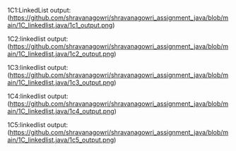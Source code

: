 1C1:LinkedList
output:(https://github.com/shravanagowri/shravanagowri_assignment_java/blob/main/1C_linkedlist.java/1c1_output.png)

1C2:linkedlist
output:(https://github.com/shravanagowri/shravanagowri_assignment_java/blob/main/1C_linkedlist.java/1c2_output.png)

1C3:linkedlist
output:(https://github.com/shravanagowri/shravanagowri_assignment_java/blob/main/1C_linkedlist.java/1c3_output.png)

1C4:linkedlist
output:(https://github.com/shravanagowri/shravanagowri_assignment_java/blob/main/1C_linkedlist.java/1c4_output.png)

1C5:linkedlist
output:(https://github.com/shravanagowri/shravanagowri_assignment_java/blob/main/1C_linkedlist.java/1c5_output.png)
